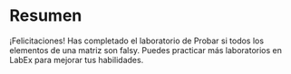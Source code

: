 # Resumen

¡Felicitaciones! Has completado el laboratorio de Probar si todos los elementos de una matriz son falsy. Puedes practicar más laboratorios en LabEx para mejorar tus habilidades.
